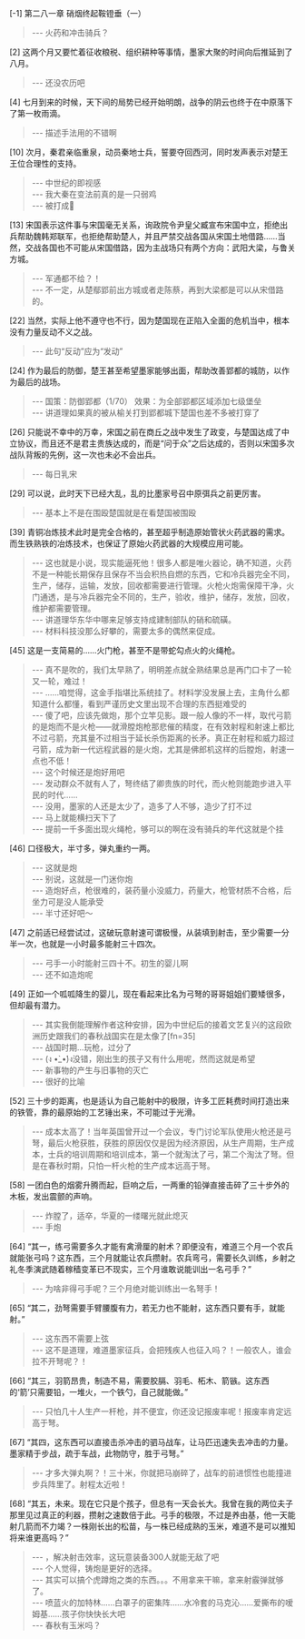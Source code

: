 
[-1] 第二八一章 硝烟终起鞍镫垂（一）
>--- 火药和冲击骑兵？<br>

[2] 这两个月又要忙着征收粮税、组织耕种等事情，墨家大聚的时间向后推延到了八月。
>--- 还没农历吧<br>

[4] 七月到来的时候，天下间的局势已经开始明朗，战争的阴云也终于在中原落下了第一枚雨滴。
>--- 描述手法用的不错啊<br>

[10] 次月，秦君亲临重泉，动员秦地士兵，誓要夺回西河，同时发声表示对楚王王位合理性的支持。
>--- 中世纪的即视感<br>
>--- 我大秦在变法前真的是一只弱鸡<br>
>--- 被打成🐶<br>

[13] 宋国表示这件事与宋国毫无关系，询政院令尹皇父臧宣布宋国中立，拒绝出兵帮助魏韩郑联军，也拒绝帮助楚人，并且严禁交战各国从宋国土地借路……当然，交战各国也不可能从宋国借路，因为主战场只有两个方向：武阳大梁，与鲁关方城。
>--- 军通都不给？！<br>
>--- 不一定，从楚鄢郢前出方城或者走陈蔡，再到大梁都是可以从宋借路的。<br>

[22] 当然，实际上他不遵守也不行，因为楚国现在正陷入全面的危机当中，根本没有力量反动不义之战。
>--- 此句“反动”应为“发动”<br>

[24] 作为最后的防御，楚王甚至希望墨家能够出面，帮助改善郢都的城防，以作为最后的战场。
>--- 国策：防御郢都（1/70）
效果：为全部郢都区域添加七级堡垒<br>
>--- 讲道理如果真的被从榆关打到郢都城下楚国也差不多被打穿了<br>

[26] 只能说不幸中的万幸，宋国之前在商丘之战中发生了政变，与楚国达成了中立协议，而且还不是君主贵族达成的，而是“问于众”之后达成的，否则以宋国多次战队背叛的先例，这一次也未必不会出兵。
>--- 每日乳宋<br>

[29] 可以说，此时天下已经大乱，乱的比墨家号召中原弭兵之前更厉害。
>--- 基本上不是在围殴楚国就是在看楚国被围殴<br>

[39] 青铜冶炼技术此时是完全合格的，甚至超乎制造原始管状火药武器的需求。而生铁熟铁的冶炼技术，也保证了原始火药武器的大规模应用可能。
>--- 这也就是小说，现实能逼死他！很多人都是唯火器论，确不知道，火药不是一种能长期保存且保存不当会积热自燃的东西，它和冷兵器完全不同，生产，储存，运输，发放，回收都需要进行管理。火枪火炮需保障干净，火门通透，是与冷兵器完全不同的，生产，验收，维护，储存，发放，回收，维护都需要管理。<br>
>--- 讲道理华东华中哪来足够支持成建制部队的硝和硫磺。<br>
>--- 材料科技没那么好攀的，需要太多的偶然来促成。<br>

[45] 这是一支简易的……火门枪，甚至不是带蛇勾点火的火绳枪。
>--- 真不是吹的，我们太早熟了，明明差点就全熟结果总是再门口卡了一轮又一轮，难过！<br>
>--- ……咱觉得，这金手指堪比系统挂了。材料学没发展上去，主角什么都知道什么都懂，看到严谨历史文里出现不合理的东西挺难受的<br>
>--- 傻了吧，应该先做炮，那个立竿见影。跟一般人像的不一样，取代弓箭的是炮而不是火枪——就滑膛炮枪那悲催的精度，在有效射程和射速上都比不过弓箭，充其量不过相当于延长杀伤距离的长矛。真正在射程和威力超过弓箭，成为新一代远程武器的是火炮，尤其是佛郎机这样的后膛炮，射速一点也不低！<br>
>--- 这个时候还是炮好用吧<br>
>--- 发动群众不就有人了，弩终结了卿贵族的时代，而火枪则能跑步进入平民的时代……<br>
>--- 没用，墨家的人还是太少了，造多了人不够，造少了打不过<br>
>--- 马上就能横扫天下了<br>
>--- 提前一千多面出现火绳枪，够可以的啊在没有骑兵的年代这就是个挂<br>

[46] 口径极大，半寸多，弹丸重约一两。
>--- 这就是炮<br>
>--- 别说，这就是一门迷你炮<br>
>--- 造炮好点，枪很难的，装药量小没威力，药量大，枪管材质不合格，后坐力可是没人能承受<br>
>--- 半寸还好吧～<br>

[47] 之前适已经尝试过，这破玩意射速可谓极慢，从装填到射击，至少需要一分半一次，也就是一小时最多能射三十四次。
>--- 弓手一小时能射三四十不。初生的婴儿啊<br>
>--- 还不如造炮呢<br>

[49] 正如一个呱呱降生的婴儿，现在看起来比名为弓弩的哥哥姐姐们要矮很多，但却最有潜力。
>--- 其实我倒能理解作者这种安排，因为中世纪后的接着文艺复兴的这段欧洲历史跟我们的春秋战国实在是太像了[fn=35]<br>
>--- 战国时期...玩枪，过分了<br>
>--- (ง •̀_•́)ง没错，刚出生的孩子又有什么用呢，然而这就是希望<br>
>--- 新事物的产生与旧事物的灭亡<br>
>--- 很好的比喻<br>

[52] 三十步的距离，也是适认为自己能射中的极限，许多工匠耗费时间打造出来的铁管，靠的最原始的工艺锤出来，不可能过于光滑。
>--- 成本太高了！当年英国曾开过一个会议，专门讨论军队使用火枪还是弓弩，最后火枪获胜，获胜的原因仅仅是因为经济原因，从生产周期，生产成本，士兵的培训周期和培训成本，第一个就淘汰了弓，第二个淘汰了弩。但是在春秋时期，只怕一杆火枪的生产成本远高于弩。<br>

[58] 一团白色的烟雾升腾而起，巨响之后，一两重的铅弹直接击碎了三十步外的木板，发出震颤的声响。
>--- 炸膛了，适卒，华夏的一缕曙光就此熄灭<br>
>--- 手炮<br>

[64] “其一，练弓需要多久才能有禽滑厘的射术？即便没有，难道三个月一个农兵就能张弓吗？这东西，三个月就能让农兵攒射。农兵弯弓，需要长久训练，乡射之礼冬季演武随着稼穑变革已不现实，三个月谁敢说能训出一名弓手？”
>--- 为啥非得弓手呢？三个月绝对能训练出一名弩手！<br>

[65] “其二，劲弩需要手臂腰腹有力，若无力也不能射，这东西只要有手，就能射。”
>--- 这东西不需要上弦<br>
>--- 这不是道理，难道墨家征兵，会把残疾人也征入吗？！一般农人，谁会拉不开弩呢？！<br>

[66] “其三，羽箭昂贵，制造不易，需要胶膈、羽毛、柘木、箭镞。这东西的‘箭’只需要铅，一堆火，一个铁勺，自己就能做。”
>--- 只怕几十人生产一杆枪，并不便宜，你还没记报废率呢！报废率肯定远高于弩。<br>

[67] “其四，这东西可以直接击杀冲击的驷马战车，让马匹迅速失去冲击的力量。墨家精于步战，疏于车战，此物防守，胜于弓弩。”
>--- 才多大弹丸啊？！三十米，你就把马崩碎了，战车的前进惯性也能撞进步兵阵里了。射程太近啦！<br>

[68] “其五，未来。现在它只是个孩子，但总有一天会长大。我曾在我的两位夫子那里见过真正的利器，攒射之速数倍于此。弓手的极限，不过是养由基，他一天能射几箭而不力竭？一株刚长出的松苗，与一株已经成熟的玉米，难道不是可以推知将来谁更高吗？”
>--- ，解决射击效率，这玩意装备300人就能无敌了吧<br>
>--- 个人觉得，铸炮是更好的选择。<br>
>--- 其实可以搞个虎蹲炮之类的东西。。。不用拿来干嘛，拿来射霰弹就够了。<br>
>--- 喷蓝火的加特林……白罩子的密集阵……水冷套的马克沁……爱撕布的嗳姆基……孩子你快快长大吧<br>
>--- 春秋有玉米吗？<br>
